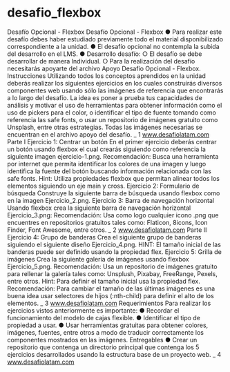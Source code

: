 # desafio_flexbox
Desafío Opcional - Flexbox
Desafío Opcional - Flexbox
● Para realizar este desafío debes haber estudiado previamente todo el material
disponibilizado correspondiente a la unidad.
● El desafío opcional no contempla la subida del desarrollo en el LMS.
● Desarrollo desafío:
○ El desafío se debe desarrollar de manera Individual.
○ Para la realización del desafío necesitarás apoyarte del archivo Apoyo
Desafío Opcional - Flexbox.
Instrucciones
Utilizando todos los conceptos aprendidos en la unidad deberás realizar los siguientes
ejercicios en los cuales construirás diversos componentes web usando sólo las imágenes
de referencia que encontrarás a lo largo del desafío.
La idea es poner a prueba tus capacidades de análisis y motivar el uso de herramientas para
obtener información como el uso de pickers para el color, o identificar el tipo de fuente
tomando como referencia las safe fonts, o usar un repositorio de imágenes gratuito como
Unsplash, entre otras estrategias.
Todas las imágenes necesarias se encuentran en el archivo apoyo del desafío.
_ 1
www.desafiolatam.com
Parte I
Ejercicio 1: Centrar un botón
En el primer ejercicio deberás centrar un botón usando flexbox el cual crearás siguiendo
como referencia la siguiente imagen ejercicio-1.png.
Recomendación: Busca una herramienta por internet que permita identificar los colores de
una imagen y luego identifica la fuente del botón buscando información relacionada con las
safe fonts.
Hint: Utiliza propiedades flexbox que permitan alinear todos los elementos siguiendo un eje
main y cross.
Ejercicio 2: Formulario de búsqueda
Construye la siguiente barra de búsqueda usando flexbox como en la imagen
Ejercicio_2.png.
Ejercicio 3: Barra de navegación horizontal
Usando flexbox crea la siguiente barra de navegación horizontal Ejercicio_3.png:
Recomendación: Usa como logo cualquier icono .png que encuentres en repositorios gratuitos
tales como: Flaticon, 8icons, Icon Finder, Font Awesome, entre otros.
_ 2
www.desafiolatam.com
Parte II
Ejercicio 4: Grupo de banderas
Crea el siguiente grupo de banderas siguiendo el siguiente diseño Ejercicio_4.png.
HINT: El tamaño inicial de las banderas puede ser definido usando la propiedad flex.
Ejercicio 5: Grilla de imágenes
Crea la siguiente galería de imágenes usando flexbox Ejercicio_5.png.
Recomendación: Usa un repositorio de imágenes gratuito para rellenar la galería tales como:
Unsplush, Pixabay, FreeRange, Pexels, entre otros.
Hint: Para definir el tamaño inicial usa la propiedad flex.
Recomendación: Para cambiar el tamaño de las últimas imágenes es una buena idea usar
selectores de hijos (:nth-child) para definir el alto de los elementos.
_ 3
www.desafiolatam.com
Requerimientos
Para realizar los ejercicios vistos anteriormente es importante:
● Recordar el funcionamiento del modelo de cajas flexible.
● Identificar el tipo de propiedad a usar.
● Usar herramientas gratuitas para obtener colores, imágenes, fuentes, entre otros a
modo de traducir correctamente los componentes mostrados en las imágenes.
Entregables
● Crear un repositorio que contenga un directorio principal que contenga los 5
ejercicios desarrollados usando la estructura base de un proyecto web.
_ 4
www.desafiolatam.com
